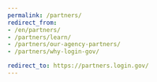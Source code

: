 ```yaml
---
permalink: /partners/
redirect_from:
- /en/partners/
- /partners/learn/
- /partners/our-agency-partners/
- /partners/why-login-gov/

redirect_to: https://partners.login.gov/
---
```

